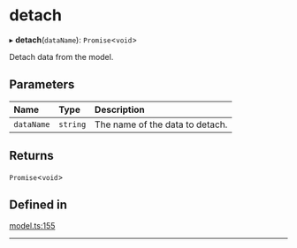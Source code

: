# detach


▸ **detach**(`dataName`): `Promise`\<`void`\>

Detach data from the model.

## Parameters

| Name | Type | Description |
| :------ | :------ | :------ |
| `dataName` | `string` | The name of the data to detach. |

## Returns

`Promise`\<`void`\>

## Defined in

[model.ts:155](https://github.com/causalabs/causadb-node/blob/f466638/src/model.ts#L155)

___
